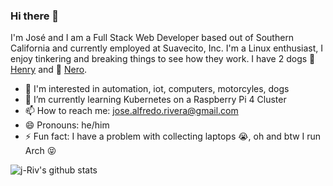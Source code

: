 ### Hi there 👋

I'm José and I am a Full Stack Web Developer based out of Southern California and currently employed at Suavecito, Inc. I'm a Linux enthusiast, I enjoy tinkering and breaking things to see how they work. I have 2 dogs 🐶 [Henry](https://instagram.com/puganddestroy) and 🐺 [Nero](https://instagram.com/nerothedestroyer).

- 👀 I'm interested in automation, iot, computers, motorcyles, dogs 
- 🌱 I’m currently learning Kubernetes on a Raspberry Pi 4 Cluster
- 📫 How to reach me: jose.alfredo.rivera@gmail.com
- 😄 Pronouns: he/him
- ⚡ Fun fact: I have a problem with collecting laptops 😭, oh and btw I run Arch 😝

![j-Riv's github stats](https://github-readme-stats.vercel.app/api?username=j-Riv&theme=gruvbox&show_icons=true&count_private=true&theme=dark)

<!--
**j-Riv/j-Riv** is a ✨ _special_ ✨ repository because its `README.md` (this file) appears on your GitHub profile.

Here are some ideas to get you started:

- 🔭 I’m currently working on ...
- 🌱 I’m currently learning ...
- 👯 I’m looking to collaborate on ...
- 🤔 I’m looking for help with ...
- 💬 Ask me about ...
- 📫 How to reach me: ...
- 😄 Pronouns: ...
- ⚡ Fun fact: ...
-->
